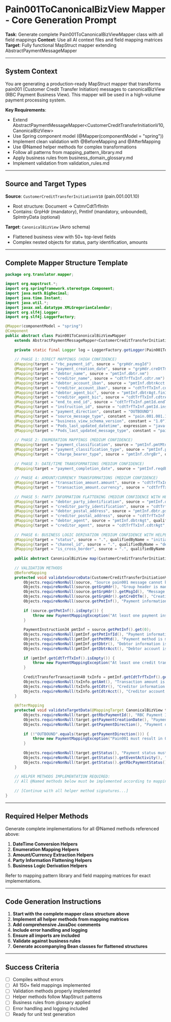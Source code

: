 # Pain001ToCanonicalBizView Mapper - Core Generation Prompt

**Task**: Generate complete Pain001ToCanonicalBizViewMapper class with all field mappings
**Context**: Use all AI context files and field mapping matrices
**Target**: Fully functional MapStruct mapper extending AbstractPaymentMessageMapper

---

## System Context

You are generating a production-ready MapStruct mapper that transforms pain001 (Customer Credit Transfer Initiation) messages to canonicalBizView (RBC Payment Business View). This mapper will be used in a high-volume payment processing system.

**Key Requirements**:
- Extend AbstractPaymentMessageMapper<CustomerCreditTransferInitiationV10, CanonicalBizView>
- Use Spring component model (@Mapper(componentModel = "spring"))
- Implement clean validation with @BeforeMapping and @AfterMapping
- Use @Named helper methods for complex transformations
- Follow all patterns from mapping_pattern_library.md
- Apply business rules from business_domain_glossary.md
- Implement validation from validation_rules.md

---

## Source and Target Types

**Source**: `CustomerCreditTransferInitiationV10` (pain.001.001.10)
- Root structure: Document → CstmrCdtTrfInitn
- Contains: GrpHdr (mandatory), PmtInf (mandatory, unbounded), SplmtryData (optional)

**Target**: `CanonicalBizView` (Avro schema)
- Flattened business view with 50+ top-level fields
- Complex nested objects for status, party identification, amounts

---

## Complete Mapper Structure Template

```java
package org.translator.mapper;

import org.mapstruct.*;
import org.springframework.stereotype.Component;
import java.math.BigDecimal;
import java.time.Instant;
import java.util.*;
import javax.xml.datatype.XMLGregorianCalendar;
import org.slf4j.Logger;
import org.slf4j.LoggerFactory;

@Mapper(componentModel = "spring")
@Component
public abstract class Pain001ToCanonicalBizViewMapper 
    extends AbstractPaymentMessageMapper<CustomerCreditTransferInitiationV10, CanonicalBizView> {
    
    private static final Logger log = LoggerFactory.getLogger(Pain001ToCanonicalBizViewMapper.class);
    
    // PHASE 1: DIRECT MAPPINGS (HIGH CONFIDENCE)
    @Mapping(target = "rbc_payment_id", source = "grpHdr.msgId")
    @Mapping(target = "payment_creation_date", source = "grpHdr.creDtTm", qualifiedByName = "convertToTimestampMicros")
    @Mapping(target = "debtor_name", source = "pmtInf.dbtr.nm")
    @Mapping(target = "creditor_name", source = "cdtTrfTxInf.cdtr.nm")
    @Mapping(target = "debtor_account_iban", source = "pmtInf.dbtrAcct.id.iban")
    @Mapping(target = "creditor_account_iban", source = "cdtTrfTxInf.cdtrAcct.id.iban")
    @Mapping(target = "debtor_agent_bic", source = "pmtInf.dbtrAgt.finInstnId.bicfi")
    @Mapping(target = "creditor_agent_bic", source = "cdtTrfTxInf.cdtrAgt.finInstnId.bicfi")
    @Mapping(target = "end_to_end_id", source = "cdtTrfTxInf.pmtId.endToEndId")
    @Mapping(target = "instruction_id", source = "cdtTrfTxInf.pmtId.instrId")
    @Mapping(target = "payment_direction", constant = "OUTBOUND")
    @Mapping(target = "source_message_type", constant = "pain.001.001.10")
    @Mapping(target = "business_view_schema_version", constant = "1.0")
    @Mapping(target = "Pods_last_updated_datetime", expression = "java(java.time.Instant.now().toEpochMilli() * 1000L)")
    @Mapping(target = "Pods_last_updated_message_type", constant = "pain.001.001.10")
    
    // PHASE 2: ENUMERATION MAPPINGS (MEDIUM CONFIDENCE)
    @Mapping(target = "payment_classification", source = "pmtInf.pmtMtd", qualifiedByName = "mapPaymentMethod")
    @Mapping(target = "payment_classification_type", source = "pmtInf.pmtMtd", qualifiedByName = "deriveClassificationType")
    @Mapping(target = "charge_bearer_type", source = "pmtInf.chrgBr", qualifiedByName = "mapChargeBearerType")
    
    // PHASE 3: DATE/TIME TRANSFORMATIONS (MEDIUM CONFIDENCE)
    @Mapping(target = "payment_completion_date", source = "pmtInf.reqdExctnDt", qualifiedByName = "convertDateTimeChoiceToTimestampMicros")
    
    // PHASE 4: AMOUNT/CURRENCY TRANSFORMATIONS (MEDIUM CONFIDENCE)
    @Mapping(target = "transaction_amount.amount", source = "cdtTrfTxInf.amt.instdAmt", qualifiedByName = "extractAmount")
    @Mapping(target = "transaction_amount.currency", source = "cdtTrfTxInf.amt.instdAmt", qualifiedByName = "extractCurrency")
    
    // PHASE 5: PARTY INFORMATION FLATTENING (MEDIUM CONFIDENCE WITH HELPERS)
    @Mapping(target = "debtor_party_identification", source = "pmtInf.dbtr", qualifiedByName = "extractPartyIdentification")
    @Mapping(target = "creditor_party_identification", source = "cdtTrfTxInf.cdtr", qualifiedByName = "extractPartyIdentification")
    @Mapping(target = "debtor_postal_address", source = "pmtInf.dbtr.pstlAdr", qualifiedByName = "flattenPostalAddress")
    @Mapping(target = "creditor_postal_address", source = "cdtTrfTxInf.cdtr.pstlAdr", qualifiedByName = "flattenPostalAddress")
    @Mapping(target = "debtor_agent", source = "pmtInf.dbtrAgt", qualifiedByName = "mapFinancialInstitution")
    @Mapping(target = "creditor_agent", source = "cdtTrfTxInf.cdtrAgt", qualifiedByName = "mapFinancialInstitution")
    
    // PHASE 6: BUSINESS LOGIC DERIVATION (MEDIUM CONFIDENCE WITH HELPERS)
    @Mapping(target = "status", source = ".", qualifiedByName = "initializePaymentStatus")
    @Mapping(target = "channel_id", source = ".", qualifiedByName = "deriveChannelId")
    @Mapping(target = "is_cross_border", source = ".", qualifiedByName = "detectCrossBorderPayment")
    
    public abstract CanonicalBizView map(CustomerCreditTransferInitiationV10 source);
    
    // VALIDATION METHODS
    @BeforeMapping
    protected void validateSourceData(CustomerCreditTransferInitiationV10 source) {
        Objects.requireNonNull(source, "Source pain001 message cannot be null");
        Objects.requireNonNull(source.getGrpHdr(), "Group header is mandatory");
        Objects.requireNonNull(source.getGrpHdr().getMsgId(), "Message ID is mandatory");
        Objects.requireNonNull(source.getGrpHdr().getCreDtTm(), "Creation date/time is mandatory");
        Objects.requireNonNull(source.getPmtInf(), "Payment information is mandatory");
        
        if (source.getPmtInf().isEmpty()) {
            throw new PaymentMappingException("At least one payment instruction is required");
        }
        
        PaymentInstruction34 pmtInf = source.getPmtInf().get(0);
        Objects.requireNonNull(pmtInf.getPmtInfId(), "Payment information ID is mandatory");
        Objects.requireNonNull(pmtInf.getPmtMtd(), "Payment method is mandatory");
        Objects.requireNonNull(pmtInf.getDbtr(), "Debtor information is mandatory");
        Objects.requireNonNull(pmtInf.getDbtrAcct(), "Debtor account is mandatory");
        
        if (pmtInf.getCdtTrfTxInf().isEmpty()) {
            throw new PaymentMappingException("At least one credit transfer transaction is required");
        }
        
        CreditTransferTransaction40 txInfo = pmtInf.getCdtTrfTxInf().get(0);
        Objects.requireNonNull(txInfo.getAmt(), "Transaction amount is mandatory");
        Objects.requireNonNull(txInfo.getCdtr(), "Creditor information is mandatory");
        Objects.requireNonNull(txInfo.getCdtrAcct(), "Creditor account is mandatory");
    }
    
    @AfterMapping
    protected void validateTargetData(@MappingTarget CanonicalBizView target, CustomerCreditTransferInitiationV10 source) {
        Objects.requireNonNull(target.getRbcPaymentId(), "RBC Payment ID must be mapped");
        Objects.requireNonNull(target.getPaymentCreationDate(), "Payment creation date must be mapped");
        Objects.requireNonNull(target.getPaymentDirection(), "Payment direction must be mapped");
        
        if (!"OUTBOUND".equals(target.getPaymentDirection())) {
            throw new PaymentMappingException("Pain001 must result in OUTBOUND payment direction");
        }
        
        Objects.requireNonNull(target.getStatus(), "Payment status must be initialized");
        Objects.requireNonNull(target.getStatus().getEventActivity(), "Event activity must be set");
        Objects.requireNonNull(target.getStatus().getRbcPaymentStatus(), "RBC payment status must be set");
    }
    
    // HELPER METHODS IMPLEMENTATION REQUIRED:
    // All @Named methods below must be implemented according to mapping matrices
    
    // [Continue with all helper method signatures...]
}
```

---

## Required Helper Methods

Generate complete implementations for all @Named methods referenced above:

1. **DateTime Conversion Helpers**
2. **Enumeration Mapping Helpers**
3. **Amount/Currency Extraction Helpers**
4. **Party Information Flattening Helpers**
5. **Business Logic Derivation Helpers**

Refer to mapping pattern library and field mapping matrices for exact implementations.

---

## Code Generation Instructions

1. **Start with the complete mapper class structure above**
2. **Implement all helper methods from mapping matrices**
3. **Add comprehensive JavaDoc comments**
4. **Include error handling and logging**
5. **Ensure all imports are included**
6. **Validate against business rules**
7. **Generate accompanying Bean classes for flattened structures**

---

## Success Criteria

- [ ] Compiles without errors
- [ ] All 150+ field mappings implemented
- [ ] Validation methods properly implemented
- [ ] Helper methods follow MapStruct patterns
- [ ] Business rules from glossary applied
- [ ] Error handling and logging included
- [ ] Ready for unit test generation
